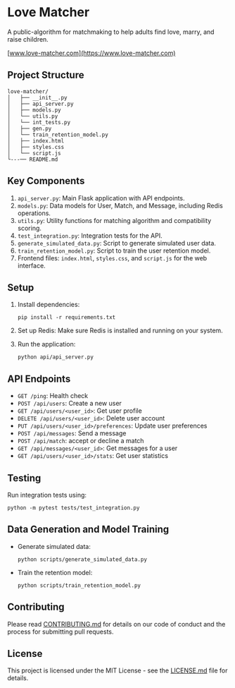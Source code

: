 # Love Matcher

A public-algorithm for matchmaking to help adults find love, marry, and raise children.

[www.love-matcher.com](https://www.love-matcher.com)
## Project Structure

```
love-matcher/
│   ├── __init__.py
│   ├── api_server.py
│   ├── models.py
│   └── utils.py
│   └── int_tests.py
│   ├── gen.py
│   └── train_retention_model.py
│   ├── index.html
│   ├── styles.css
│   └── script.js
└---── README.md
```

## Key Components

1. `api_server.py`: Main Flask application with API endpoints.
2. `models.py`: Data models for User, Match, and Message, including Redis operations.
3. `utils.py`: Utility functions for matching algorithm and compatibility scoring.
4. `test_integration.py`: Integration tests for the API.
5. `generate_simulated_data.py`: Script to generate simulated user data.
6. `train_retention_model.py`: Script to train the user retention model.
7. Frontend files: `index.html`, `styles.css`, and `script.js` for the web interface.

## Setup

1. Install dependencies:
   ```
   pip install -r requirements.txt
   ```

2. Set up Redis:
   Make sure Redis is installed and running on your system.

3. Run the application:
   ```
   python api/api_server.py
   ```

## API Endpoints

- `GET /ping`: Health check
- `POST /api/users`: Create a new user
- `GET /api/users/<user_id>`: Get user profile
- `DELETE /api/users/<user_id>`: Delete user account
- `PUT /api/users/<user_id>/preferences`: Update user preferences
- `POST /api/messages`: Send a message
- `POST /api/match`: accept or decline a match 
- `GET /api/messages/<user_id>`: Get messages for a user
- `GET /api/users/<user_id>/stats`: Get user statistics

## Testing

Run integration tests using:
```
python -m pytest tests/test_integration.py
```

## Data Generation and Model Training

- Generate simulated data:
  ```
  python scripts/generate_simulated_data.py
  ```

- Train the retention model:
  ```
  python scripts/train_retention_model.py
  ```

## Contributing

Please read [CONTRIBUTING.md](CONTRIBUTING.md) for details on our code of conduct and the process for submitting pull requests.

## License

This project is licensed under the MIT License - see the [LICENSE.md](LICENSE.md) file for details.
